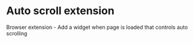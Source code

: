 # Auto scroll extension

Browser extension - Add a widget when page is loaded that controls auto scrolling
